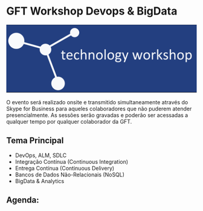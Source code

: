 # GFT Workshop Devops & BigData

![](logo-gft.png)


O evento será realizado onsite e transmitido simultaneamente através do Skype for Business para aqueles colaboradores que não puderem atender presencialmente. As sessões serão gravadas e poderão ser acessadas a qualquer tempo por qualquer colaborador da GFT. 

## Tema Principal
*	DevOps, ALM, SDLC
*	Integração Contínua (Continuous Integration)
*	Entrega Contínua (Continuous Delivery)
*	Bancos de Dados Não-Relacionais (NoSQL)
*	BigData & Analytics


## Agenda:


